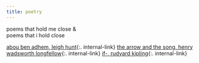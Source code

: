 ```yaml
---
title: poetry
---
```

  
poems that hold me close &  
poems that i hold close 

[abou ben adhem, leigh hunt](/abou){:. internal-link}
[the arrow and the song, henry wadsworth longfellow](/arrow){:. internal-link}
[if-, rudyard kipling](/if){:. internal-link}
